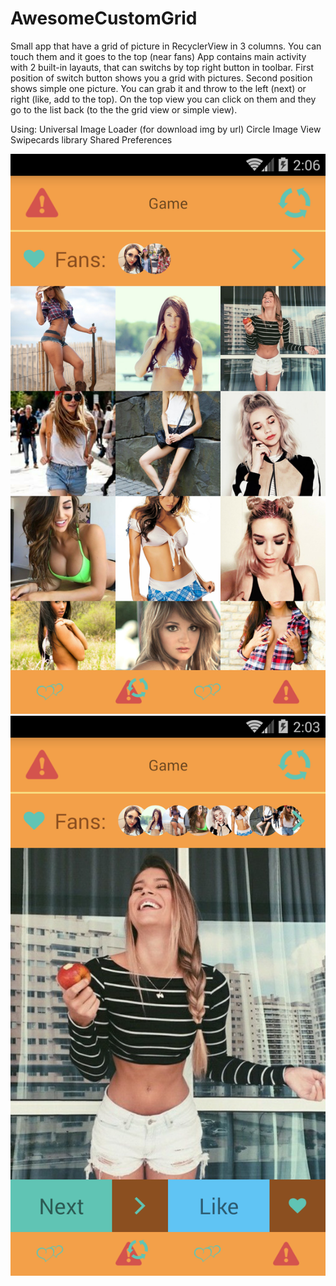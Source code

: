 # AwesomeCustomGrid
Small app that have a grid of picture in RecyclerView in 3 columns. You can touch them and it goes to the top (near fans)
App contains main activity with 2 built-in layauts, that can switchs by top right button in toolbar.
First position of switch button shows you a grid with pictures. 
Second position shows simple one picture. You can grab it and throw to the left (next) or right (like, add to the top).
On the top view you can click on them and they go to the list back (to the the grid view or simple view).

Using: 
Universal Image Loader (for download img by url)
Circle Image View
Swipecards library
Shared Preferences

![alt tag](https://raw.githubusercontent.com/DmitryKizama/AwesomeCustomGrid/master/grid.png)
![alt tag](https://raw.githubusercontent.com/DmitryKizama/AwesomeCustomGrid/master/swipe.png)


